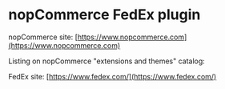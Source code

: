 ﻿nopCommerce FedEx plugin
===========

nopCommerce site: [https://www.nopcommerce.com](https://www.nopcommerce.com)

Listing on nopCommerce "extensions and themes" catalog: 

FedEx site: [https://www.fedex.com/](https://www.fedex.com/)
